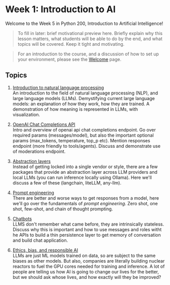 # Week 1: Introduction to AI

Welcome to the Week 5 in Python 200, Introduction to Artificial Intelligence! 

> To fill in later: brief motivational preview here. Briefly explain why this lesson matters, what students will be able to do by the end, and what topics will be covered. Keep it tight and motivating.

> For an introduction to the course, and a discussion of how to set up your environment, please see the [Welcome](../README.md) page.  

## Topics
1. [Introduction to natural language processing](01_intro_nlp_llms.md)  
An introduction to the field of natural language processing (NLP), and large language models (LLMs). Demystifying current large language models: an explanation of how they work, how they are trained. A demonstration of how meaning is represented in LLMs, with visualization. 

2. [OpenAI Chat Completions API](02_open_ai_api.md)  
Intro and overview of openai api chat completions endpoint. Go over required params (messages/model), but also the important optional params (max_tokens, temperature, top_p etc). Mention responses endpoint (more friendly to tools/agents). Discuss and demonstrate use of moderations endpoint.

3. [Abstraction layers](03_abstractions.md)  
Instead of getting locked into a single vendor or style, there are a few packages that provide an abstraction layer across LLM providers and local LLMs (you can run inference locally using Ollama). Here we'll discuss a few of these (langchain, liteLLM, any-llm). 

4. [Prompt engineering](04_prompt_engineering.md)  
There are better and worse ways to get responses from a model, here we'll go over the fundamentals of *prompt engineering*. Zero shot, one shot, few-shot, and chain of thought prompting.

5. [Chatbots](05_chatbots.md)  
LLMS don't remember what came before, they are intrinsically stateless. Discuss why this is important and how to use messages and roles witht he APIs to build a thin persistence layer to get memory of conversation and build chat application. 


6. [Ethics, bias, and responsible AI](06_ai_ethics.md)    
LLMs are just ML models trained on data, so are subject to the same biases as other models. But also, companies are literally building nuclear reactors to fuel the GPU cores needed for training and inference. A lot of people are telling us how AI is going to change our lives for the better, but we should ask whose lives, and how exactly will they be improved?